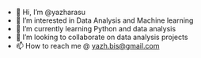 - 👋 Hi, I’m @yazharasu
- 👀 I’m interested in Data Analysis and Machine learning
- 🌱 I’m currently learning Python and data analysis
- 💞️ I’m looking to collaborate on data analysis projects
- 📫 How to reach me @ yazh.bis@gmail.com

<!---
yazharasu/yazharasu is a ✨ special ✨ repository because its `README.md` (this file) appears on your GitHub profile.
You can click the Preview link to take a look at your changes.
--->
